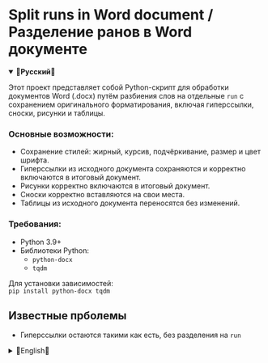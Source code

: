 # Split runs in Word document / Разделение ранов в Word документе

<details open>
  <summary><strong>🔷Русский🔷</strong></summary>

Этот проект представляет собой Python-скрипт для обработки документов Word (.docx) путём разбиения слов на отдельные `run` с сохранением оригинального форматирования, включая гиперссылки, сноски, рисунки и таблицы.

### Основные возможности:
- Сохранение стилей: жирный, курсив, подчёркивание, размер и цвет шрифта.
- Гиперссылки из исходного документа сохраняются и корректно включаются в итоговый документ.
- Рисунки корректно включаются в итоговый документ.
- Сноски корректно вставляются на свои места.  
- Таблицы из исходного документа переносятся без изменений.

### Требования:
- Python 3.9+  
- Библиотеки Python:  
  - `python-docx`  
  - `tqdm`  

Для установки зависимостей:  
`pip install python-docx tqdm`

## Известные прболемы

- Гиперссылки остаются такими как есть, без разделения на `run`

</details>
<details>
  <summary>🔷English🔷</summary>

This project is a Python script designed to process Word documents (.docx) by splitting words into separate `runs` while maintaining the original formatting, including hyperlinks, footnotes, figures and tables.

### Features:
- Retains styles: bold, italic, underline, font size, and color.
- Hyperlinks from the source document are saved and correctly included in the final document.
- Drawings are properly included in the output document.
- Footnotes are correctly inserted into their places.
- Tables from the original document are transferred without changes.

### Requirements:
- Python 3.9+  
- Python Libraries:  
  - `python-docx`  
  - `tqdm`  

To install the dependencies:  
`pip install python-docx tqdm`

## Known Issues

- Hyperlinks remain as they are, without dividing into `run`

</details>
